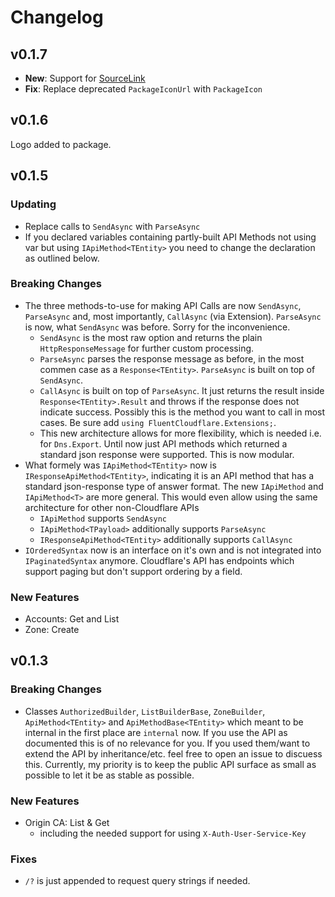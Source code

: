 # Changelog

## v0.1.7

* **New**: Support for [SourceLink](https://github.com/dotnet/sourcelink)
* **Fix**: Replace deprecated `PackageIconUrl` with `PackageIcon`


## v0.1.6

Logo added to package.


## v0.1.5

### Updating

* Replace calls to `SendAsync` with `ParseAsync`
* If you declared variables containing partly-built API Methods not using var but using `IApiMethod<TEntity>` you need to change the declaration as outlined below.

### Breaking Changes

* The three methods-to-use for making API Calls are now `SendAsync`, `ParseAsync` and, most importantly, `CallAsync` (via Extension). `ParseAsync` is now, what `SendAsync` was before. Sorry for the inconvenience.
  * `SendAsync` is the most raw option and returns the plain `HttpResponseMessage` for further custom processing.
  * `ParseAsync` parses the response message as before, in the most commen case as a `Response<TEntity>`. `ParseAsync` is built on top of `SendAsync`.
  * `CallAsync` is built on top of `ParseAsync`. It just returns the result inside `Response<TEntity>.Result` and throws if the response does not indicate success. Possibly this is the method you want to call in most cases. Be sure add `using FluentCloudflare.Extensions;`.
  * This new architecture allows for more flexibility, which is needed i.e. for `Dns.Export`. Until now just API methods which returned a standard json response were supported. This is now modular.
* What formely was `IApiMethod<TEntity>` now is `IResponseApiMethod<TEntity>`, indicating it is an API method that has a standard json-response type of answer format. The new `IApiMethod` and `IApiMethod<T>` are more general. This would even allow using the same architecture for other non-Cloudflare APIs
  * `IApiMethod` supports `SendAsync`
  * `IApiMethod<TPayload>` additionally supports `ParseAsync`
  * `IResponseApiMethod<TEntity>` additionally supports `CallAsync`
* `IOrderedSyntax` now is an interface on it's own and is not integrated into `IPaginatedSyntax` anymore. Cloudflare's API has endpoints which support paging but don't support ordering by a field.

### New Features

* Accounts: Get and List
* Zone: Create


## v0.1.3

### Breaking Changes

* Classes `AuthorizedBuilder`, `ListBuilderBase`, `ZoneBuilder`, `ApiMethod<TEntity>` and `ApiMethodBase<TEntity>` which meant to be internal in the first place are `internal` now. If you use the API as documented this is of no relevance for you. If you used them/want to extend the API by inheritance/etc. feel free to open an issue to discuess this. Currently, my priority is to keep the public API surface as small as possible to let it be as stable as possible.

### New Features

* Origin CA: List & Get
  * including the needed support for using `X-Auth-User-Service-Key`

### Fixes

* `/?` is just appended to request query strings if needed.